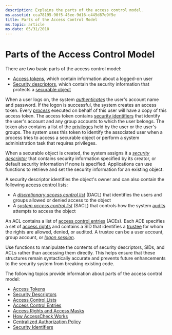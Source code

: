 ```yaml
---
description: Explains the parts of the access control model.
ms.assetid: cca78195-90f5-45ee-9d16-c445d87e9f5e
title: Parts of the Access Control Model
ms.topic: article
ms.date: 05/31/2018
---
```


# Parts of the Access Control Model

There are two basic parts of the access control model:

-   [Access tokens](access-tokens.md), which contain information about a logged-on user
-   [Security descriptors](security-descriptors.md), which contain the security information that protects a [securable object](securable-objects.md)

When a user logs on, the system [*authenticates*](/windows/desktop/SecGloss/a-gly) the user's account name and password. If the logon is successful, the system creates an access token. Every [*process*](/windows/desktop/SecGloss/p-gly) executed on behalf of this user will have a copy of this access token. The access token contains [security identifiers](security-identifiers.md) that identify the user's account and any group accounts to which the user belongs. The token also contains a list of the [privileges](privileges.md) held by the user or the user's groups. The system uses this token to identify the associated user when a process tries to access a securable object or perform a system administration task that requires privileges.

When a securable object is created, the system assigns it a [*security descriptor*](/windows/desktop/SecGloss/s-gly) that contains security information specified by its creator, or default security information if none is specified. Applications can use functions to retrieve and set the security information for an existing object.

A security descriptor identifies the object's owner and can also contain the following [access control lists](access-control-lists.md):

-   A [*discretionary access control list*](/windows/desktop/SecGloss/d-gly) (DACL) that identifies the users and groups allowed or denied access to the object
-   A [*system access control list*](/windows/desktop/SecGloss/s-gly) (SACL) that controls how the system [audits](audit-generation.md) attempts to access the object

An ACL contains a list of [access control entries](access-control-entries.md) (ACEs). Each ACE specifies a set of [access rights](access-rights-and-access-masks.md) and contains a SID that identifies a [trustee](trustees.md) for whom the rights are allowed, denied, or audited. A trustee can be a user account, group account, or [*logon session*](/windows/desktop/SecGloss/l-gly).

Use functions to manipulate the contents of security descriptors, SIDs, and ACLs rather than accessing them directly. This helps ensure that these structures remain syntactically accurate and prevents future enhancements to the security system from breaking existing code.

The following topics provide information about parts of the access control model:

-   [Access Tokens](access-tokens.md)
-   [Security Descriptors](security-descriptors.md)
-   [Access Control Lists](access-control-lists.md)
-   [Access Control Entries](access-control-entries.md)
-   [Access Rights and Access Masks](access-rights-and-access-masks.md)
-   [How AccessCheck Works](how-dacls-control-access-to-an-object.md)
-   [Centralized Authorization Policy](centralized-authorization-policy.md)
-   [Security Identifiers](security-identifiers.md)

 

 

